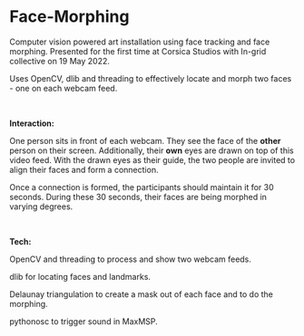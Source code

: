 # Face-Morphing



Computer vision powered art installation using face tracking and face morphing. Presented for the first time at Corsica Studios with In-grid collective on 19 May 2022.

Uses OpenCV, dlib and threading to effectively locate and morph two faces - one on each webcam feed.
  <p>&nbsp;</p>


**Interaction:**

One person sits in front of each webcam. They see the face of the **other** person on their screen. Additionally, their **own** eyes are drawn on top of this video feed. With the drawn eyes as their guide, the two people are invited to align their faces and form a connection. 

Once a connection is formed, the participants should maintain it for 30 seconds. During these 30 seconds, their faces are being morphed in varying degrees.  
  <p>&nbsp;</p>


**Tech:**

OpenCV and threading to process and show two webcam feeds. 

dlib for locating faces and landmarks. 

Delaunay triangulation to create a mask out of each face and to do the morphing.

pythonosc to trigger sound in MaxMSP.
